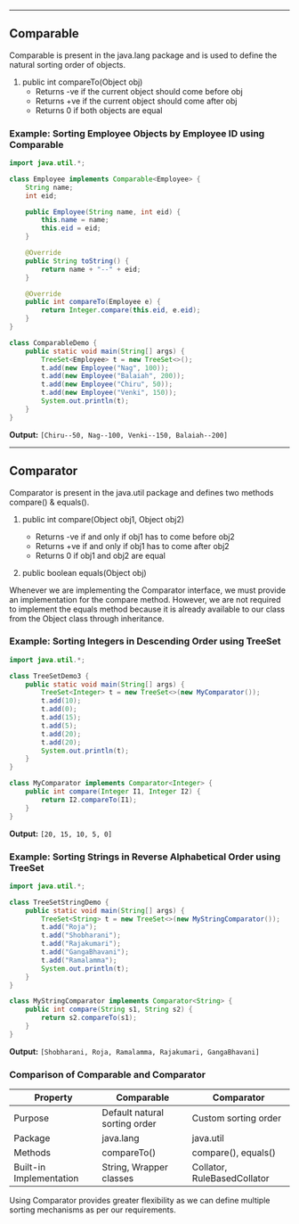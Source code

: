-----------------
Comparable
-----------------
Comparable is present in the java.lang package and is used to define the natural sorting order of objects.

1. public int compareTo(Object obj)
   - Returns -ve if the current object should come before obj
   - Returns +ve if the current object should come after obj
   - Returns 0 if both objects are equal

### Example: Sorting Employee Objects by Employee ID using Comparable

```java
import java.util.*;

class Employee implements Comparable<Employee> {
    String name;
    int eid;

    public Employee(String name, int eid) {
        this.name = name;
        this.eid = eid;
    }

    @Override
    public String toString() {
        return name + "--" + eid;
    }

    @Override
    public int compareTo(Employee e) {
        return Integer.compare(this.eid, e.eid);
    }
}

class ComparableDemo {
    public static void main(String[] args) {
        TreeSet<Employee> t = new TreeSet<>();
        t.add(new Employee("Nag", 100));
        t.add(new Employee("Balaiah", 200));
        t.add(new Employee("Chiru", 50));
        t.add(new Employee("Venki", 150));
        System.out.println(t);
    }
}
```

**Output:** `[Chiru--50, Nag--100, Venki--150, Balaiah--200]`

-----------------
Comparator
-----------------
Comparator is present in the java.util package and defines two methods compare() & equals().

1. public int compare(Object obj1, Object obj2)
   - Returns -ve if and only if obj1 has to come before obj2
   - Returns +ve if and only if obj1 has to come after obj2
   - Returns 0 if obj1 and obj2 are equal

2. public boolean equals(Object obj)

Whenever we are implementing the Comparator interface, we must provide an implementation for the compare method. However, we are not required to implement the equals method because it is already available to our class from the Object class through inheritance.

### Example: Sorting Integers in Descending Order using TreeSet

```java
import java.util.*;

class TreeSetDemo3 {
    public static void main(String[] args) {
        TreeSet<Integer> t = new TreeSet<>(new MyComparator());
        t.add(10);
        t.add(0);
        t.add(15);
        t.add(5);
        t.add(20);
        t.add(20);
        System.out.println(t);
    }
}

class MyComparator implements Comparator<Integer> {
    public int compare(Integer I1, Integer I2) {
        return I2.compareTo(I1);
    }
}
```

**Output:** `[20, 15, 10, 5, 0]`

### Example: Sorting Strings in Reverse Alphabetical Order using TreeSet

```java
import java.util.*;

class TreeSetStringDemo {
    public static void main(String[] args) {
        TreeSet<String> t = new TreeSet<>(new MyStringComparator());
        t.add("Roja");
        t.add("Shobharani");
        t.add("Rajakumari");
        t.add("GangaBhavani");
        t.add("Ramalamma");
        System.out.println(t);
    }
}

class MyStringComparator implements Comparator<String> {
    public int compare(String s1, String s2) {
        return s2.compareTo(s1);
    }
}
```

**Output:** `[Shobharani, Roja, Ramalamma, Rajakumari, GangaBhavani]`

### Comparison of Comparable and Comparator

| Property               | Comparable | Comparator |
|------------------------|------------|------------|
| Purpose               | Default natural sorting order | Custom sorting order |
| Package               | java.lang  | java.util  |
| Methods               | compareTo() | compare(), equals() |
| Built-in Implementation | String, Wrapper classes | Collator, RuleBasedCollator |

Using Comparator provides greater flexibility as we can define multiple sorting mechanisms as per our requirements.

